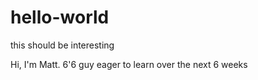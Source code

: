 # hello-world

this should be interesting

Hi, I'm Matt. 6'6 guy eager to learn over the next 6 weeks
